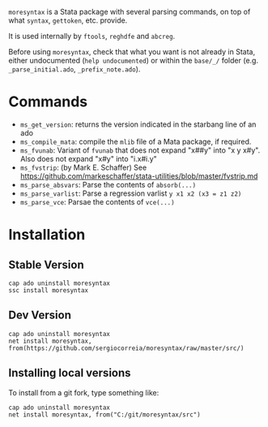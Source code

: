 `moresyntax` is a Stata package with several parsing commands, on top of what `syntax`, `gettoken`, etc. provide.

It is used internally by `ftools`, `reghdfe` and `abcreg`.

Before using `moresyntax`, check that what you want is not already in Stata,
either undocumented (`help undocumented`) or within the `base/_/` folder (e.g. `_parse_initial.ado`, `_prefix_note.ado`).


# Commands

- `ms_get_version`: returns the version indicated in the starbang line of an ado
- `ms_compile_mata`: compile the `mlib` file of a Mata package, if required.
- `ms_fvunab`: Variant of `fvunab` that does not expand "x##y" into "x y x#y". Also does not expand "x#y" into "i.x#i.y"
- `ms_fvstrip`: (by Mark E. Schaffer) See https://github.com/markeschaffer/stata-utilities/blob/master/fvstrip.md
- `ms_parse_absvars`: Parse the contents of `absorb(...)`
- `ms_parse_varlist`: Parse a regression varlist `y x1 x2 (x3 = z1 z2)`
- `ms_parse_vce`: Parsae the contents of `vce(...)`


# Installation

## Stable Version

```
cap ado uninstall moresyntax
ssc install moresyntax
```

## Dev Version

```
cap ado uninstall moresyntax
net install moresyntax, from(https://github.com/sergiocorreia/moresyntax/raw/master/src/)
```


## Installing local versions

To install from a git fork, type something like:

```
cap ado uninstall moresyntax
net install moresyntax, from("C:/git/moresyntax/src")
```
